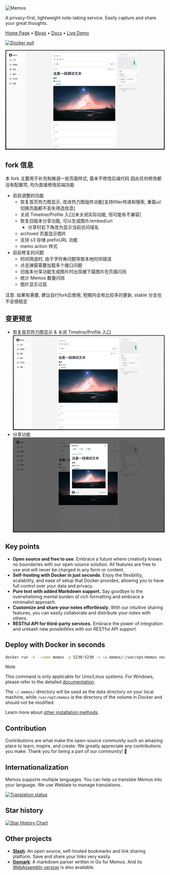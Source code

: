 <img height="56px" src="https://www.usememos.com/full-logo-landscape.png" alt="Memos" />

A privacy-first, lightweight note-taking service. Easily capture and share your great thoughts.

<a href="https://www.usememos.com">Home Page</a> •
<a href="https://www.usememos.com/blog">Blogs</a> •
<a href="https://www.usememos.com/docs">Docs</a> •
<a href="https://demo.usememos.com/">Live Demo</a>

<p>
  <a href="https://hub.docker.com/r/kuusei/memos"><img alt="Docker pull" src="https://img.shields.io/docker/pulls/kuusei/memos.svg"/></a>
</p>

![demo](./docs/image/demo.png)

## fork 信息
本 fork 主要用于补充和微调一些页面样式, 基本不修改后端代码
因此任何修改都没有配置项, 均为直接修改前端功能

- 目前调整的功能
  - 恢复首页热力图显示, 改进热力图组件功能[支持filter传递和搜索, 重载ui/切换页面都不丢失筛选信息]
  - 关闭 Timeline/Profile 入口[未关闭实际功能, 但可能有不兼容]
  - 恢复旧版本分享功能, 可以生成图片/embed/url
    - 分享时右下角改为显示当前访问域名
  - archived 页面显示图片
  - 支持 s3 存储 prefixURL 功能
  - memo action 样式
- 目前修复的问题
  - 时间筛选时, 由于字符串问题导致本地时间错误
  - 点击弹窗需要加载多个接口问题
  - 旧版本分享功能生成图片时出现被下载图片在页面闪烁
  - 统计 Memos 数量闪烁
  - 图片显示过高

注意: 如果有需要, 建议自行fork后使用, 短期内会有比较多的更新, stable 分支也不会很稳定

## 变更预览

- 恢复首页热力图显示 & 关闭 Timeline/Profile 入口
![demo](./docs/image/demo.png)
- 分享功能
![demo](./docs/image/func-share.png)

## Key points

- **Open source and free to use**. Embrace a future where creativity knows no boundaries with our open-source solution. All features are free to use and will never be charged in any form or content.
- **Self-hosting with Docker in just seconds**. Enjoy the flexibility, scalability, and ease of setup that Docker provides, allowing you to have full control over your data and privacy.
- **Pure text with added Markdown support.** Say goodbye to the overwhelming mental burden of rich formatting and embrace a minimalist approach.
- **Customize and share your notes effortlessly**. With our intuitive sharing features, you can easily collaborate and distribute your notes with others.
- **RESTful API for third-party services.** Embrace the power of integration and unleash new possibilities with our RESTful API support.

## Deploy with Docker in seconds

```bash
docker run -d --name memos -p 5230:5230 -v ~/.memos/:/var/opt/memos neosmemo/memos:stable
```

> [!NOTE]
> This command is only applicable for Unix/Linux systems. For Windows, please refer to the detailed [documentation](https://www.usememos.com/docs/install/self-hosting).
>
> The `~/.memos/` directory will be used as the data directory on your local machine, while `/var/opt/memos` is the directory of the volume in Docker and should not be modified.

Learn more about [other installation methods](https://www.usememos.com/docs/install).

## Contribution

Contributions are what make the open-source community such an amazing place to learn, inspire, and create. We greatly appreciate any contributions you make. Thank you for being a part of our community! 🥰

## Internationalization

Memos supports multiple languages. You can help us translate Memos into your language. We use Weblate to manage translations.

<a href="https://hosted.weblate.org/engage/memos-i18n/">
<img src="https://hosted.weblate.org/widget/memos-i18n/english/287x66-grey.png" alt="Translation status" />
</a>

## Star history

[![Star History Chart](https://api.star-history.com/svg?repos=usememos/memos&type=Date)](https://star-history.com/#usememos/memos&Date)

## Other projects

- [**Slash**](https://github.com/yourselfhosted/slash): An open source, self-hosted bookmarks and link sharing platform. Save and share your links very easily.
- [**Gomark**](https://github.com/usememos/gomark): A markdown parser written in Go for Memos. And its [WebAssembly version](https://github.com/usememos/gomark-wasm) is also available.
